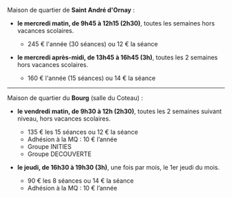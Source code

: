 
Maison de quartier de **Saint André d'Ornay** :

* __le mercredi matin, de 9h45 à 12h15 (2h30)__, toutes les semaines hors vacances scolaires.
  - 245 € l'année (30 séances) ou 12 € la séance

* __le mercredi après-midi, de 13h45 à 16h45 (3h)__, toutes les 2 semaines hors vacances scolaires.
  - 160 € l'année (15 séances) ou 14 € la séance

---
Maison de quartier du **Bourg** (salle du Coteau) :

* __le vendredi matin, de 9h30 à 12h (2h30)__, toutes les 2 semaines suivant niveau, hors vacances scolaires.
  - 135 € les 15 séances ou 12 € la séance
  - Adhésion à la MQ : 10 € l’année
  - Groupe INITIES
  - Groupe DECOUVERTE

* __le jeudi, de 16h30 à 19h30 (3h)__, une fois par mois, le 1er jeudi du mois.
  - 90 € les 8 séances ou 14 € la séance
  - Adhésion à la MQ : 10 € l’année
